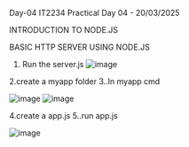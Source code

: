 Day-04 IT2234 Practical Day 04 - 20/03/2025

INTRODUCTION TO NODE.JS

BASIC HTTP SERVER USING NODE.JS

1. Run the server.js
![image](https://github.com/user-attachments/assets/ff73c0c7-708c-4cbb-941c-df649d05e6a8)


2.create a myapp folder 
3..In myapp cmd

![image](https://github.com/user-attachments/assets/2e9b9eeb-ae9e-4794-8627-c4c9b7230f67)
![image](https://github.com/user-attachments/assets/781588c3-2391-4014-8959-ab12cf612773)

4.create a app.js 
5..run app.js

![image](https://github.com/user-attachments/assets/c47b3a92-280b-4d3a-82ac-17a872c5920e)





